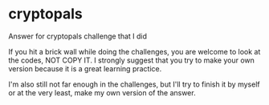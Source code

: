 # cryptopals
Answer for cryptopals challenge that I did

If you hit a brick wall while doing the challenges, you are welcome to look at the codes, NOT COPY IT. I strongly suggest that you try to make your own version because it is a great learning practice.

I'm also still not far enough in the challenges, but I'll try to finish it by myself or at the very least, make my own version of the answer.
